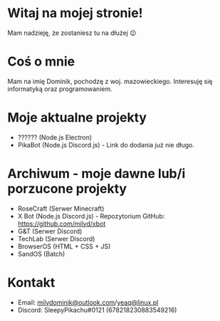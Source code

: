 # Witaj na mojej stronie!
Mam nadzieję, że zostaniesz tu na dłużej 😉

# Coś o mnie
Mam na imię Dominik, pochodzę z woj. mazowieckiego. Interesuję się informatyką oraz programowaniem. 

# Moje aktualne projekty
- ?????? (Node.js Electron)
- PikaBot (Node.js Discord.js) - Link do dodania już nie długo.

# Archiwum - moje dawne lub/i porzucone projekty
- RoseCraft (Serwer Minecraft)
- X Bot (Node.js Discord.js) - Repozytorium GitHub: https://github.com/milyd/xbot
- G&T (Serwer Discord)
- TechLab (Serwer Discord)
- BrowserOS (HTML + CSS + JS)
- SandOS (Batch)

# Kontakt
- Email: milydominik@outlook.com/yeaq@linux.pl
- Discord: SleepyPikachu#0121 (678218230883549216)
